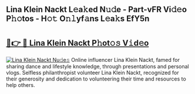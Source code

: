 ## Lina Klein Nackt L𝚎a𝚔ed N𝚞𝚍e - Part-vFR Vi𝚍𝚎o P𝚑𝚘tos - H𝚘𝚝 O𝚗𝚕yf𝚊ns L𝚎a𝚔s EfY5n

# <h2><a href="http://kfclb9a.oniu.top/?m=Lina+Klein+Nackt">🔗👉 🔴 Lina Klein Nackt P𝚑ot𝚘𝚜 V𝚒d𝚎o</a></h2>

[![Lina Klein Nackt Nu𝚍e𝚜](https://i.imgur.com/0qMVB7G.gif)](http://kfclb9a.oniu.top/?m=Lina+Klein+Nackt)
Online influencer Lina Klein Nackt, famed for sharing dance and lifestyle knowledge, through presentations and personal vlogs. Selfless philanthropist volunteer Lina Klein Nackt, recognized for their generosity and dedication to volunteering their time and resources to help others.  

